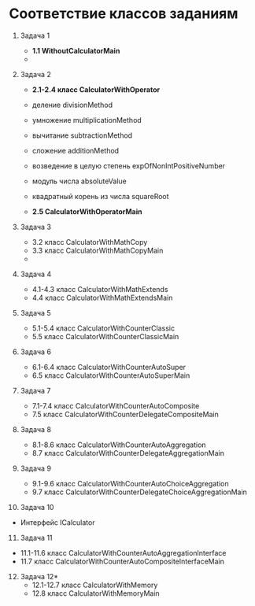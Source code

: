 # Соответствие классов заданиям

1. Задача 1
    - **1.1 WithoutCalculatorMain**
    - 

2. Задача 2 
   - **2.1-2.4 класс CalculatorWithOperator**
   - деление divisionMethod
   - умножение multiplicationMethod
   - вычитание subtractionMethod
   - сложение additionMethod
   - возведение в целую степень expOfNonIntPositiveNumber
   - модуль числа absoluteValue
   - квадратный корень из числа squareRoot
   
   - **2.5 CalculatorWithOperatorMain**

3. Задача 3
   - 3.2 класс CalculatorWithMathCopy
   - 3.3 класс CalculatorWithMathCopyMain
   - 
4. Задача 4
   - 4.1-4.3 класс CalculatorWithMathExtends
   - 4.4 класс CalculatorWithMathExtendsMain

5. Задача 5
   - 5.1-5.4 класс CalculatorWithCounterClassic
   - 5.5 класс CalculatorWithCounterClassicMain

6. Задача 6
   - 6.1-6.4 класс CalculatorWithCounterAutoSuper
   - 6.5 класс CalculatorWithCounterAutoSuperMain

7. Задача 7
   - 7.1-7.4 класс CalculatorWithCounterAutoComposite
   - 7.5 класс CalculatorWithCounterDelegateCompositeMain

8. Задача 8
   - 8.1-8.6 класс CalculatorWithCounterAutoAggregation
   - 8.7 класс CalculatorWithCounterDelegateAggregationMain

9. Задача 9
   - 9.1-9.6 класс CalculatorWithCounterAutoChoiceAggregation
   - 9.7 класс CalculatorWithCounterDelegateChoiceAggregationMain
   
10. Задача 10
   - Интерфейс ICalculator

11. Задача 11
   - 11.1-11.6 класс CalculatorWithCounterAutoAggregationInterface
   - 11.7 класс CalculatorWithCounterAutoCompositeInterfaceMain

12. Задача 12*
    - 12.1-12.7 класс CalculatorWithMemory
    - 12.8 класс CalculatorWithMemoryMain


